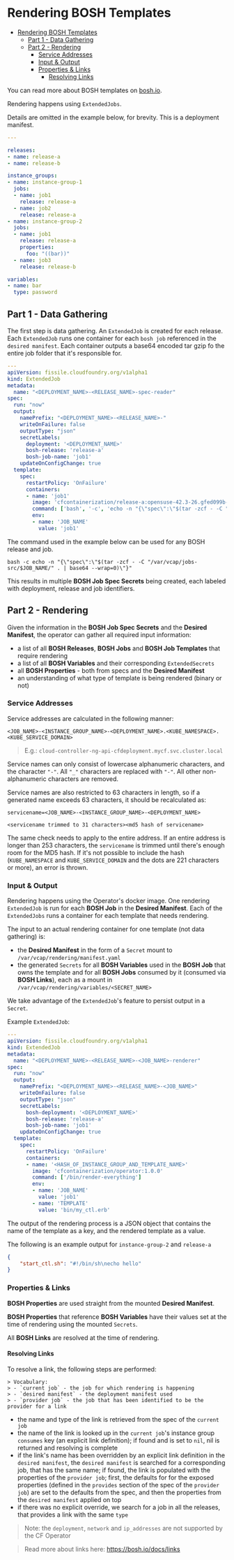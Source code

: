 # Rendering BOSH Templates

- [Rendering BOSH Templates](#rendering-bosh-templates)
  - [Part 1 - Data Gathering](#part-1---data-gathering)
  - [Part 2 - Rendering](#part-2---rendering)
    - [Service Addresses](#service-addresses)
    - [Input & Output](#input--output)
    - [Properties & Links](#properties--links)
      - [Resolving Links](#resolving-links)

You can read more about BOSH templates on [bosh.io](https://bosh.io/docs/jobs/#templates).

Rendering happens using `ExtendedJobs`.

Details are omitted in the example below, for brevity. This is a deployment manifest.

```yaml
---

releases:
- name: release-a
- name: release-b

instance_groups:
- name: instance-group-1
  jobs:
  - name: job1
    release: release-a
  - name: job2
    release: release-a
- name: instance-group-2
  jobs:
  - name: job1
    release: release-a
    properties:
      foo: "((bar))"
  - name: job3
    release: release-b

variables:
- name: bar
  type: password
```

## Part 1 - Data Gathering

The first step is data gathering.
An `ExtendedJob` is created for each release.
Each `ExtendedJob` runs one container for each `bosh job` referenced in the `desired manifest`.
Each container outputs a base64 encoded tar gzip fo the entire job folder that it's responsible for.

```yaml
---
apiVersion: fissile.cloudfoundry.org/v1alpha1
kind: ExtendedJob
metadata:
  name: "<DEPLOYMENT_NAME>-<RELEASE_NAME>-spec-reader"
spec:
  run: "now"
  output:
    namePrefix: "<DEPLOYMENT_NAME>-<RELEASE_NAME>-"
    writeOnFailure: false
    outputType: "json"
    secretLabels:
      deployment: '<DEPLOYMENT_NAME>'
      bosh-release: 'release-a'
      bosh-job-name: 'job1'
    updateOnConfigChange: true
  template:
    spec:
      restartPolicy: 'OnFailure'
      containers:
      - name: 'job1'
        image: 'cfcontainerization/release-a:opensuse-42.3-26.gfed099b-30.70-1.76.0'
        command: ['bash', '-c', 'echo -n "{\"spec\":\"$(tar -zcf - -C "/var/vcap/jobs-src/$JOB_NAME/" . | base64 --wrap=0)\"}"']
        env:
        - name: 'JOB_NAME'
          value: 'job1'
```

The command used in the example below can be used for any BOSH release and job.

```shell
bash -c echo -n "{\"spec\":\"$(tar -zcf - -C "/var/vcap/jobs-src/$JOB_NAME/" . | base64 --wrap=0)\"}"
```

This results in multiple **BOSH Job Spec Secrets** being created, each labeled with deployment, release and job identifiers.

## Part 2 - Rendering

Given the information in the **BOSH Job Spec Secrets** and the **Desired Manifest**, the operator can gather all required input information:

- a list of all **BOSH Releases**, **BOSH Jobs** and **BOSH Job Templates** that require rendering
- a list of all **BOSH Variables** and their corresponding `ExtendedSecrets`
- all **BOSH Properties** - both from specs and the **Desired Manifest**
- an understanding of what type of template is being rendered (binary or not)

### Service Addresses

Service addresses are calculated in the following manner:

```
<JOB_NAME>-<INSTANCE_GROUP_NAME>-<DEPLOYMENT_NAME>.<KUBE_NAMESPACE>.<KUBE_SERVICE_DOMAIN>
```

> E.g.: `cloud-controller-ng-api-cfdeployment.mycf.svc.cluster.local`

Service names can only consist of lowercase alphanumeric characters, and the character `"-"`.
All `"_"` characters are replaced with `"-"`. All other non-alphanumeric characters are removed. 

Service names are also restricted to 63 characters in length, so if a generated name exceeds 63 characters, it should be recalculated as:

```
servicename=<JOB_NAME>-<INSTANCE_GROUP_NAME>-<DEPLOYMENT_NAME>

<servicename trimmed to 31 characters><md5 hash of servicename>
```

The same check needs to apply to the entire address. If an entire address is longer than 253 characters, the `servicename` is trimmed until there's enough room for the MD5 hash. If it's not possible to include the hash (`KUBE_NAMESPACE` and `KUBE_SERVICE_DOMAIN` and the dots are 221 characters or more), an error is thrown.

### Input & Output

Rendering happens using the Operator's docker image.
One rendering `ExtendedJob` is run for each **BOSH Job** in the **Desired Manifest**.
Each of the `ExtendedJobs` runs a container for each template that needs rendering.

The input to an actual rendering container for one template (not data gathering) is:

- the **Desired Manifest** in the form of a `Secret` mount to `/var/vcap/rendering/manifest.yaml`
-  the generated `Secrets` for all **BOSH Variables** used in the **BOSH Job** that owns the template and for all **BOSH Jobs** consumed by it (consumed via **BOSH Links**),  each as a mount in `/var/vcap/rendering/variables/<SECRET_NAME>`

We take advantage of the `ExtendedJob`'s feature to persist output in a `Secret`.

Example `ExtendedJob`:

```yaml
---
apiVersion: fissile.cloudfoundry.org/v1alpha1
kind: ExtendedJob
metadata:
  name: "<DEPLOYMENT_NAME>-<RELEASE_NAME>-<JOB_NAME>-renderer"
spec:
  run: "now"
  output:
    namePrefix: "<DEPLOYMENT_NAME>-<RELEASE_NAME>-<JOB_NAME>"
    writeOnFailure: false
    outputType: "json"
    secretLabels:
      bosh-deployment: '<DEPLOYMENT_NAME>'
      bosh-release: 'release-a'
      bosh-job-name: 'job1'
    updateOnConfigChange: true
  template:
    spec:
      restartPolicy: 'OnFailure'
      containers:
      - name: '<HASH_OF_INSTANCE_GROUP_AND_TEMPLATE_NAME>'
        image: 'cfcontainerization/operator:1.0.0'
        command: ['/bin/render-everything']
        env:
        - name: 'JOB_NAME'
          value: 'job1'
        - name: 'TEMPLATE'
          value: 'bin/my_ctl.erb'
```

The output of the rendering process is a JSON object that contains the name of the template as a key, and the rendered template as a value.

The following is an example output for `instance-group-2` and `release-a`
```json
{
    "start_ctl.sh": "#!/bin/sh\necho hello"
}
```

### Properties & Links 

**BOSH Properties** are used straight from the mounted **Desired Manifest**.

**BOSH Properties** that reference **BOSH Variables** have their values set at the time of rendering using the mounted `Secrets`.

All **BOSH Links** are resolved at the time of rendering.

#### Resolving Links

To resolve a link, the following steps are performed:

    > Vocabulary:
    > - `current job` - the job for which rendering is happening
    > - `desired manifest` - the deployment manifest used
    > - `provider job` - the job that has been identified to be the provider for a link

  - the name and type of the link is retrieved from the spec of the `current job`
  - the name of the link is looked up in the `current job`'s instance group `consumes` key (an explicit link definition); if found and is set to `nil`, nil is returned and resolving is complete
  - if the link's name has been overridden by an explicit link definition in the `desired manifest`, the `desired manifest` is searched for a corresponding job, that has the same name; if found, the link is populated with the properties of the `provider job`; first, the defaults for for the exposed properties (defined in the `provides` section of the spec of the `provider job`) are set to the defaults from the spec, and then the properties from the `desired manifest` applied on top
  - if there was no explicit override, we search for a job in all the releases, that provides a link with the same `type` 


  > Note: the `deployment`, `network` and `ip_addresses` are not supported by the CF Operator

  > Read more about links here: https://bosh.io/docs/links
